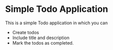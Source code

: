 # Simple Todo Application

This is a simple Todo application in which you can 
- Create todos
- Include title and description 
- Mark the todos as completed.
